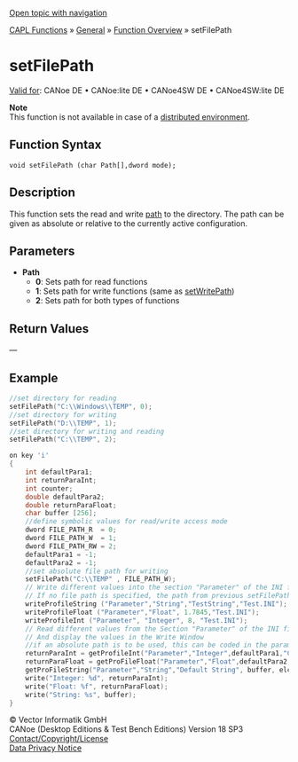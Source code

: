 [Open topic with navigation](../../../../../CANoeDEFamily.htm#Topics/CAPLFunctions/Other/Functions/CAPLfunctionSetFilePath.md)

[CAPL Functions](../../CAPLfunctions.md) » [General](../CAPLGeneralStartPage.md) » [Function Overview](../CAPLfunctionsGeneralOverview.md) » setFilePath

# setFilePath

[Valid for](../../../Shared/FeatureAvailability.md): CANoe DE • CANoe:lite DE • CANoe4SW DE • CANoe4SW:lite DE

**Note**  
This function is not available in case of a [distributed environment](../CAPLfunctionsFileSearchProcedure.md).

## Function Syntax

```
void setFilePath (char Path[],dword mode);
```

## Description

This function sets the read and write [path](../CAPLfunctionsFileSearchProcedure.md) to the directory. The path can be given as absolute or relative to the currently active configuration.

## Parameters

- **Path**
  - **0**: Sets path for read functions
  - **1**: Sets path for write functions (same as [setWritePath](CAPLfunctionSetWritePath.md))
  - **2**: Sets path for both types of functions

## Return Values

—

## Example

```c
//set directory for reading
setFilePath("C:\\Windows\\TEMP", 0);
//set directory for writing
setFilePath("D:\\TEMP", 1);
//set directory for writing and reading
setFilePath("C:\\TEMP", 2);

on key 'i'
{
    int defaultPara1;
    int returnParaInt;
    int counter;
    double defaultPara2;
    double returnParaFloat;
    char buffer [256];
    //define symbolic values for read/write access mode
    dword FILE_PATH_R  = 0;
    dword FILE_PATH_W  = 1;
    dword FILE_PATH_RW = 2;
    defaultPara1 = -1;
    defaultPara2 = -1;
    //set absolute file path for writing
    setFilePath("C:\\TEMP" , FILE_PATH_W);
    // Write different values into the section "Parameter" of the INI file "Test.INI"
    // If no file path is specified, the path from previous setFilePath command is used
    writeProfileString ("Parameter","String","TestString","Test.INI");
    writeProfileFloat ("Parameter","Float", 1.7845,"Test.INI");
    writeProfileInt ("Parameter", "Integer", 8, "Test.INI");
    // Read different values from the Section "Parameter" of the INI file "C:\\temp\\Test.INI"
    // And display the values in the Write Window
    //if an absolute path is to be used, this can be coded in the parameter <filename> directly
    returnParaInt = getProfileInt("Parameter","Integer",defaultPara1,"C:\\TEMP\\Test.INI");
    returnParaFloat = getProFileFloat("Parameter","Float",defaultPara2,"C:\\TEMP\\Test.INI");
    getProFileString("Parameter","String","Default String", buffer, elcount(buffer), "C:\\TEMP\\Test.INI");
    write("Integer: %d", returnParaInt);
    write("Float: %f", returnParaFloat);
    write("String: %s", buffer);
}
```

© Vector Informatik GmbH  
CANoe (Desktop Editions & Test Bench Editions) Version 18 SP3  
[Contact/Copyright/License](../../../Shared/ContactCopyrightLicense.md)  
[Data Privacy Notice](https://www.vector.com/int/en/company/get-info/privacy-policy/)
